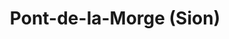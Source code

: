 ---
title: Pont-de-la-Morge (Sion)
url: /pont-de-la-morge-sion/
latitude: 46.225
longitude: 7.319
---